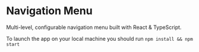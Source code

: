 # Navigation Menu
Multi-level, configurable navigation menu built with React & TypeScript.

To launch the app on your local machine you should run
`npm install && npm start`
